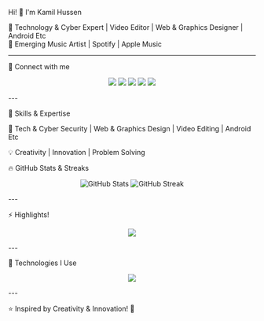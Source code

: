 Hi! 👋 I'm Kamil Hussen

🚀 Technology & Cyber Expert | Video Editor | Web & Graphics Designer | Android Etc      
🎵 Emerging Music Artist | Spotify | Apple Music


---

🔗 Connect with me

<p align="center">
  <a href="https://www.facebook.com/kamilhussen24/"><img src="https://img.shields.io/badge/Facebook-%231877F2.svg?style=for-the-badge&logo=facebook&logoColor=white"/></a>
  <a href="https://www.instagram.com/kamilhussen24/"><img src="https://img.shields.io/badge/Instagram-%23E4405F.svg?style=for-the-badge&logo=instagram&logoColor=white"/></a>
  <a href="https://youtube.com/@kamilhussen24"><img src="https://img.shields.io/badge/YouTube-%23FF0000.svg?style=for-the-badge&logo=youtube&logoColor=white"/></a>
  <a href="https://open.spotify.com/artist/1IY0Qb4G41COXJufq8EogM"><img src="https://img.shields.io/badge/Spotify-1DB954.svg?style=for-the-badge&logo=spotify&logoColor=white"/></a>
  <a href="https://x.com/kamilhussen24"><img src="https://img.shields.io/badge/Twitter-1DA1F2.svg?style=for-the-badge&logo=twitter&logoColor=white"/></a>
</p>
---

🧭 Skills & Expertise

🌟 Tech & Cyber Security | Web & Graphics Design | Video Editing | Android Etc

💡 Creativity | Innovation | Problem Solving


🔥 GitHub Stats & Streaks

<p align="center">
  <img src="https://github-readme-stats.vercel.app/api?username=kamilhussen24&show_icons=true&theme=radical" alt="GitHub Stats"/>
  <img src="https://github-readme-streak-stats.herokuapp.com/?user=kamilhussen24&theme=dark" alt="GitHub Streak"/>
</p>
---

⚡ Highlights!

<p align="center">
  <img src="https://readme-typing-svg.herokuapp.com?font=Fira+Code&size=22&duration=4000&pause=500&color=F7F7F7&background=000000&width=500&height=50&lines=Hello+there!+I+am+Kamil+Hussen!;Cyber+Security+Expert!;Graphics+%26+Web+Designer!;Music+Producer!;Tech+Enthusiast!"/>
</p>
---

🚀 Technologies I Use

<p align="center">
  <img src="https://skillicons.dev/icons?i=html,css,js,react,python,java,linux,photoshop,illustrator,premierepro,aftereffects" />
</p>
---

⭐ Inspired by Creativity & Innovation! 🚀
